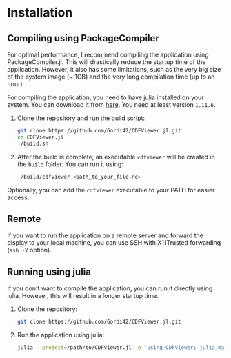 # Installation

## Compiling using PackageCompiler

For optimal performance, I recommend compiling the application using PackageCompiler.jl. This will drastically reduce the startup time of the application. However, it also has some limitations, such as the very big size of the system image (~ 1GB) and the very long compilation time (up to an hour).

For compiling the application, you need to have julia installed on your system. You can download it from [here](https://julialang.org/downloads/). You need at least version `1.11.6`.

1. Clone the repository and run the build script:
    ```bash
    git clone https://github.com/Gordi42/CDFViewer.jl.git
    cd CDFViewer.jl
    ./build.sh
    ```
2. After the build is complete, an executable `cdfviewer` will be created in the `build` folder. You can run it using:
    ```bash
    ./build/cdfviewer <path_to_your_file.nc>
    ```

Optionally, you can add the `cdfviewer` executable to your PATH for easier access.

## Remote
If you want to run the application on a remote server and forward the display to your local machine, you can use SSH with X11Trusted forwarding (`ssh -Y` option).

## Running using julia

If you don't want to compile the application, you can run it directly using julia. However, this will result in a longer startup time.

1. Clone the repository:
   ```bash
   git clone https://github.com/Gordi42/CDFViewer.jl.git
   ```
2. Run the application using julia:
   ```bash
   julia --project=/path/to/CDFViewer.jl -e 'using CDFViewer; julia_main()' <path_to_your_file.nc>
   ```
